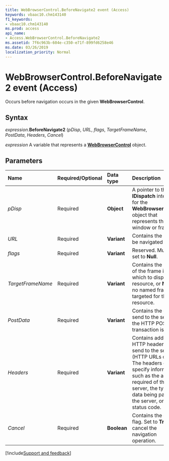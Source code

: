 ```yaml
---
title: WebBrowserControl.BeforeNavigate2 event (Access)
keywords: vbaac10.chm143140
f1_keywords:
- vbaac10.chm143140
ms.prod: access
api_name:
- Access.WebBrowserControl.BeforeNavigate2
ms.assetid: 7f6c963b-604e-c350-e71f-899fd6258e46
ms.date: 03/26/2019
localization_priority: Normal
---
```



# WebBrowserControl.BeforeNavigate2 event (Access)

Occurs before navigation occurs in the given **WebBrowserControl**.


## Syntax

_expression_.**BeforeNavigate2** (_pDisp_, _URL_, _flags_, _TargetFrameName_, _PostData_, _Headers_, _Cancel_)

_expression_ A variable that represents a **[WebBrowserControl](Access.WebBrowserControl.md)** object.


## Parameters

|Name|Required/Optional|Data type|Description|
|:-----|:-----|:-----|:-----|
| _pDisp_|Required|**Object**|A pointer to the **IDispatch** interface for the **WebBrowserControl** object that represents the window or frame.|
| _URL_|Required|**Variant**|Contains the URL to be navigated to.|
| _flags_|Required|**Variant**|Reserved. Must be set to **Null**.|
| _TargetFrameName_|Required|**Variant**|Contains the name of the frame in which to display the resource, or **Null** if no named frame is targeted for the resource.|
| _PostData_|Required|**Variant**|Contains the data to send to the server, if the HTTP POST transaction is used.|
| _Headers_|Required|**Variant**|Contains additional HTTP headers to send to the server (HTTP URLs only). The headers can specify information, such as the action required of the server, the type of data being passed to the server, or a status code.|
| _Cancel_|Required|**Boolean**|Contains the cancel flag. Set to **True** to cancel the navigation operation.|



[!include[Support and feedback](~/includes/feedback-boilerplate.md)]